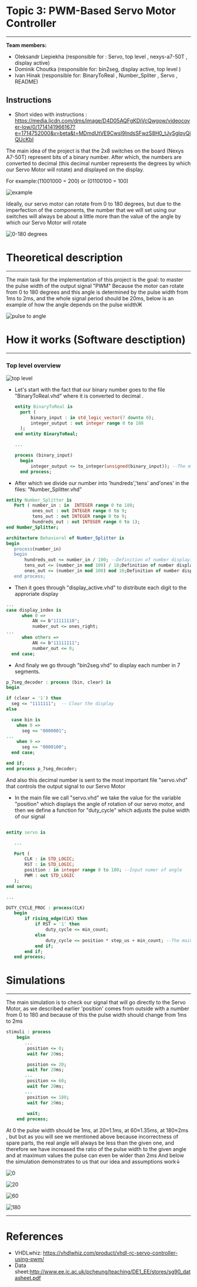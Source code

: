 # Topic 3: PWM-Based Servo Motor Controller

____
__Team members:__
 * Oleksandr Liepiekha (responsible for : Servo, top level , nexys-a7-50T , display active)
 * Dominik Choutka (responsible for: bin2seg, display active, top level )
 * Ivan Hinak (responsible for: BinaryToReal , Number_Spliter , Servo , README)
  

  ## Instructions
  * Short video with instructions : https://media.licdn.com/dms/image/D4D05AQFgKDiVcQwgow/videocover-low/0/1714141966167?e=1714752000&v=beta&t=MDmdUtVE9CwsI9IndsSFwzS8H0_tJySglqvQjQUcKbI
    
  The main idea of the project is that the 2x8 switches on the board (Nexys A7-50T) represent bits of a binary number. 
  After which, the numbers are converted to decimal (this decimal number represents the degrees by which our Servo Motor will rotate) and displayed on the display.
  
  For example:(11001000 = 200) or (01100100 = 100)

![example](https://github.com/Oleksandr-Liepiekha/Topic-3-PWM-Based-Servo-Motor-Controller/blob/main/inital%20sources/example%20of%20display.png?raw=true)


  
   Ideally, our servo motor can rotate from 0 to 180 degrees, but due to the imperfection of the components, the number that we will set using our switches will always be about a little more than the value of the angle by which our Servo Motor will rotate
 
 ![0-180 degrees](https://cdn-learn.adafruit.com/assets/assets/000/055/650/medium800/robotics___cnc_servo-pic_angle.png?1529422893)
 
 
# Theoretical description 
---
The main task for the implementation of this project is the goal: to master the pulse width of the output signal "PWM"
Because the motor can rotate from 0 to 180 degrees and this angle is determined by the pulse width from 1ms to 2ms, and the whole signal period should be 20ms, below is an example of how the angle depends on the pulse widthЖ

![pulse to angle](https://i.pinimg.com/736x/88/97/00/8897000102a5bcdba57a00f03fe40117.jpg)

# How it works (Software desctiption)
 ___
 

### Top level overview
![top level](https://github.com/Oleksandr-Liepiekha/Topic-3-PWM-Based-Servo-Motor-Controller/blob/main/inital%20sources/top_level.png?raw=true)

* Let's start with the fact that our binary number goes to the file "BinaryToReal.vhd" where it is converted to decimal .
  ``````vhdl
  entity BinaryToReal is
    port (
        binary_input : in std_logic_vector(7 downto 0);
        integer_output : out integer range 0 to 180
    );
  end entity BinaryToReal;

  ...

  process (binary_input)
    begin
        integer_output <= to_integer(unsigned(binary_input)); --The main line
    end process;

  ``````
* After which we divide our number into 'hundreds','tens' and'ones' in the files: "Number_Splitter.vhd"
 ````vhdl
entity Number_Splitter is
    Port ( number_in : in  INTEGER range 0 to 180;
           ones_out : out INTEGER range 0 to 9;
           tens_out : out INTEGER range 0 to 9;
           hundreds_out : out INTEGER range 0 to 1);
end Number_Splitter;

architecture Behavioral of Number_Splitter is
begin
    process(number_in)
    begin
        hundreds_out <= number_in / 100; --Definition of number displaying hundreds
        tens_out <= (number_in mod 100) / 10;Definition of number displaying tens
        ones_out <= (number_in mod 100) mod 10;Definition of number displaying ones
    end process;
 ````
 * Then it goes through "display_active.vhd" to distribute each digit to the approriate display
  ``````vhdl
 ...
 case display_index is
        when 0 =>
            AN <= b"11111110";
            number_out <= ones_right;
 ...
        when others =>
            AN <= b"11111111";
            number_out <= 0;
    end case; 
  ``````
 * And finaly we go through "bin2seg.vhd" to display each number in 7 segments.
  ``````vhdl
 p_7seg_decoder : process (bin, clear) is
begin

  if (clear = '1') then
    seg <= "1111111";  -- Clear the display
  else

    case bin is
      when 0 =>
        seg <= "0000001";
...
      when 9 =>
        seg <= "0000100";
    end case;

  end if;    
end process p_7seg_decoder;
  ``````

  And also this decimal number is sent to the most important file "servo.vhd" that controls the output signal to our Servo Motor
  
* In the main file we call "servo.vhd" we take the value for the variable "position" which displays the angle of rotation of our servo motor, and then we define a function for "duty_cycle" which adjusts the pulse width of our signal

 ``````vhdl 

entity servo is

    ...

    Port (
        CLK : in STD_LOGIC;
        RST : in STD_LOGIC;
        position : in integer range 0 to 180; --Input numer of angle
        PWM : out STD_LOGIC
    );
end servo;

...

 DUTY_CYCLE_PROC : process(CLK)
    begin
        if rising_edge(CLK) then
            if RST = '1' then
                duty_cycle <= min_count;
            else
                duty_cycle <= position * step_us + min_count; --The main function
            end if;
        end if;
    end process;

``````

 
# Simulations
----
The main simulation is to check our signal that will go directly to the Servo Motor, as we described earlier 'position' comes from outside with a number from 0 to 180 and because of this the pulse width should change from 1ms to 2ms 
````vhdl
stimuli : process
    begin
       ...
        position <= 0;
        wait for 20ms;

        position <= 20;
        wait for 20ms;
       ...
        position <= 60;
        wait for 20ms;
       ...
        position <= 180;
        wait for 20ms;
        
        wait;
    end process;
````
At 0 the pulse width should be 1ms, at 20≈1.1ms, at 60≈1.35ms, at 180≈2ms , but but as you will see we mentioned above because incorrectness of spare parts, the real angle will always be less than the given one, and therefore we have increased the ratio of the pulse width to the given angle and at maximum values ​​the pulse can even be wider than 2ms
And below the simulation demonstrates to us that our idea and assumptions work↓

![0](https://github.com/Oleksandr-Liepiekha/Topic-3-PWM-Based-Servo-Motor-Controller/blob/main/inital%20sources/0.png?raw=true)

![20](https://github.com/Oleksandr-Liepiekha/Topic-3-PWM-Based-Servo-Motor-Controller/blob/main/inital%20sources/20.png?raw=true)

![60](https://github.com/Oleksandr-Liepiekha/Topic-3-PWM-Based-Servo-Motor-Controller/blob/main/inital%20sources/60.png?raw=true)

![180](https://github.com/Oleksandr-Liepiekha/Topic-3-PWM-Based-Servo-Motor-Controller/blob/main/inital%20sources/180.png?raw=true)

-----

 # References
* VHDLwhiz: https://vhdlwhiz.com/product/vhdl-rc-servo-controller-using-pwm/
* Data sheet:http://www.ee.ic.ac.uk/pcheung/teaching/DE1_EE/stores/sg90_datasheet.pdf
  

